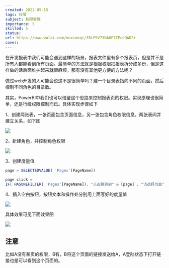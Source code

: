 ```yaml
---
created: 2022-05-15
tags: 权限
subject: 权限管理
importance: 5
skilled: 5
status:
url: https://www.wolai.com/muxiaoqi/35LP9V73NA6F7ZEceQADSr
cover: 
---
```

在开发报表中我们可能会遇到这样的场景，报表文件里有多个报表页，但是并不是所有人都能看到所有页面。最简单的方法就是根据权限把报表拆分成多份，但是这样做的话后面维护起来就很麻烦，那有没有其他更方便的方法呢？

做过web开发的人可能会说这不是很简单吗？建一个目录表指向不同的页面，然后控制不同角色的目录数。

其实，PowerBI中我们也可以借鉴这个思路来控制报表页的权限。实现原理也很简单，还是行级权限控制而已。具体实现步骤如下

1、创建两张表，一张页面包含页面信息，另一张包含角色权限信息，两张表间并建立关系，如下图

![](https://imgedit.newrank.cn/edit/upload/photo/2021/08/11/28af177965a84a38b52e56d56516714f.jpg)

2、新建角色，并控制角色权限

![](https://imgedit.newrank.cn/edit/upload/photo/2021/08/11/1780d687e5c240389b9b6d8ba2d2949c.jpg)

3、创建度量值

```js
page = SELECTEDVALUE( 'Pages'[PageName])
```

```js
page click = 
IF( HASONEFILTER( 'Pages'[PageName]), "点击跳转到" & [page] , "请选择页面" )
```

4、插入空白按钮，按钮文本和操作处分别用上面写好的度量值

![](https://imgedit.newrank.cn/edit/upload/photo/2021/08/11/c26b20569061413c96faa3d3fbd88a09.jpg)

具体效果可见下面效果图

![](https://imgedit.newrank.cn/edit/upload/photo/2021/08/11/5c28ccf5d95d42fd8c9fa183cc7c8c15.gif)

## 注意
比如A没有某页的权限，B有，B将这个页面的链接发送给A，A登陆状态下打开链接也是可以看到这个页面的。

